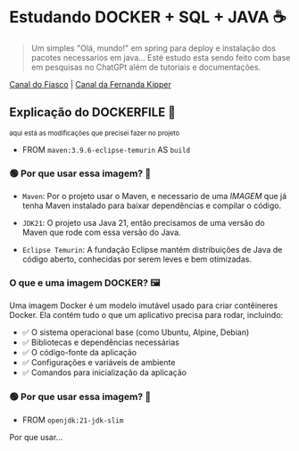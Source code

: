 # Estudando DOCKER + SQL + JAVA ☕

> Um simples "Olá, mundo!" em spring para deploy e instalação dos pacotes necessarios em java... Esté estudo esta sendo feito com base em pesquisas no ChatGPt além de tutoriais e documentações.

<a href="https://www.youtube.com/@GrandeFiasco">Canal do Fiasco</a> |
<a href="https://www.youtube.com/@kipperdev">Canal da Fernanda Kipper</a>

## Explicação do DOCKERFILE 🐋

<small>aqui está as modificações que precisei fazer no projeto</small>

-   FROM `maven:3.9.6-eclipse-temurin` AS `build`

### 🟢 Por que usar essa imagem? 💭

-   `Maven`: Por o projeto usar o Maven, e necessario de uma <em>IMAGEM</em> que já tenha Maven instalado para baixar dependências e compilar o código.

-   `JDK21`: O projeto usa Java 21, então precisamos de uma versão do Maven que rode com essa versão do Java.

-   `Eclipse Temurin`: A fundação Eclipse mantém distribuições de Java de código aberto, conhecidas por serem leves e bem otimizadas.

### O que e uma imagem DOCKER? 🖼️

Uma imagem Docker é um modelo imutável usado para criar contêineres Docker. Ela contém tudo o que um aplicativo precisa para rodar, incluindo:

-   ✅ O sistema operacional base (como Ubuntu, Alpine, Debian)
-   ✅ Bibliotecas e dependências necessárias
-   ✅ O código-fonte da aplicação
-   ✅ Configurações e variáveis de ambiente
-   ✅ Comandos para inicialização da aplicação

### 🟢 Por que usar essa imagem? 💭

-   FROM `openjdk:21-jdk-slim`

Por que usar...
